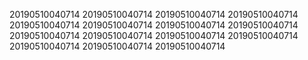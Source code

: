 20190510040714
20190510040714
20190510040714
20190510040714
20190510040714
20190510040714
20190510040714
20190510040714
20190510040714
20190510040714
20190510040714
20190510040714
20190510040714
20190510040714
20190510040714
